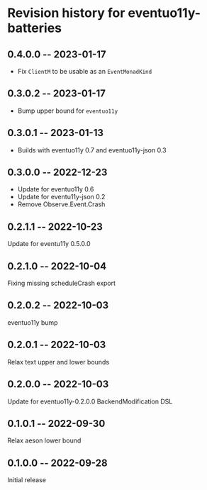 # Revision history for eventuo11y-batteries

## 0.4.0.0 -- 2023-01-17

- Fix `ClientM` to be usable as an `EventMonadKind`

## 0.3.0.2 -- 2023-01-17

- Bump upper bound for `eventuo11y`

## 0.3.0.1 -- 2023-01-13

- Builds with eventuo11y 0.7 and eventuo11y-json 0.3

## 0.3.0.0 -- 2022-12-23

- Update for eventuo11y 0.6
- Update for eventu11y-json 0.2
- Remove Observe.Event.Crash

## 0.2.1.1 -- 2022-10-23

Update for eventu11y 0.5.0.0

## 0.2.1.0 -- 2022-10-04

Fixing missing scheduleCrash export

## 0.2.0.2 -- 2022-10-03

eventuo11y bump

## 0.2.0.1 -- 2022-10-03

Relax text upper and lower bounds

## 0.2.0.0 -- 2022-10-03

Update for eventuo11y-0.2.0.0 BackendModification DSL

## 0.1.0.1 -- 2022-09-30

Relax aeson lower bound

## 0.1.0.0 -- 2022-09-28

Initial release
